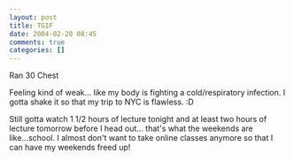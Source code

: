 ```yaml
---
layout: post
title: TGIF
date: 2004-02-20 08:45
comments: true
categories: []
---
```

Ran 30
Chest

Feeling kind of weak... like my body is fighting a cold/respiratory infection. I gotta shake it so that my trip to NYC is flawless. :D

Still gotta watch 1 1/2 hours of lecture tonight and at least two hours of lecture tomorrow before I head out... that's what the weekends are like...school. I almost don't want to take online classes anymore so that I can have my weekends freed up!
